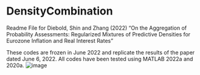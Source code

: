 # DensityCombination

Readme File for Diebold, Shin and Zhang (2022) 
“On the Aggregation of Probability Assessments:
Regularized Mixtures of Predictive Densities for
Eurozone Inflation and Real Interest Rates”

These codes are frozen in June 2022 and replicate the results of the paper dated June 6, 2022. All codes have been tested using MATLAB 2022a and 2020a.
![image](https://user-images.githubusercontent.com/12061236/176873542-503060e2-2af4-4cf0-bf3b-02717f55f77a.png)
